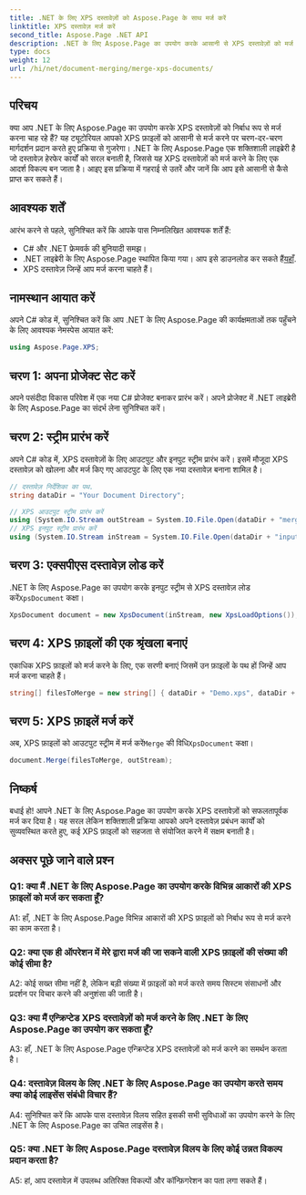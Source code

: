 ```yaml
---
title: .NET के लिए XPS दस्तावेज़ों को Aspose.Page के साथ मर्ज करें
linktitle: XPS दस्तावेज़ मर्ज करें
second_title: Aspose.Page .NET API
description: .NET के लिए Aspose.Page का उपयोग करके आसानी से XPS दस्तावेज़ों को मर्ज करें। निर्बाध दस्तावेज़ प्रबंधन के लिए हमारी चरण-दर-चरण मार्गदर्शिका का पालन करें।
type: docs
weight: 12
url: /hi/net/document-merging/merge-xps-documents/
---
```

## परिचय

क्या आप .NET के लिए Aspose.Page का उपयोग करके XPS दस्तावेज़ों को निर्बाध रूप से मर्ज करना चाह रहे हैं? यह ट्यूटोरियल आपको XPS फ़ाइलों को आसानी से मर्ज करने पर चरण-दर-चरण मार्गदर्शन प्रदान करते हुए प्रक्रिया से गुजरेगा। .NET के लिए Aspose.Page एक शक्तिशाली लाइब्रेरी है जो दस्तावेज़ हेरफेर कार्यों को सरल बनाती है, जिससे यह XPS दस्तावेज़ों को मर्ज करने के लिए एक आदर्श विकल्प बन जाता है। आइए इस प्रक्रिया में गहराई से उतरें और जानें कि आप इसे आसानी से कैसे प्राप्त कर सकते हैं।

## आवश्यक शर्तें

आरंभ करने से पहले, सुनिश्चित करें कि आपके पास निम्नलिखित आवश्यक शर्तें हैं:

- C# और .NET फ्रेमवर्क की बुनियादी समझ।
-  .NET लाइब्रेरी के लिए Aspose.Page स्थापित किया गया। आप इसे डाउनलोड कर सकते हैं[यहाँ](https://releases.aspose.com/page/net/).
- XPS दस्तावेज़ जिन्हें आप मर्ज करना चाहते हैं।

## नामस्थान आयात करें

अपने C# कोड में, सुनिश्चित करें कि आप .NET के लिए Aspose.Page की कार्यक्षमताओं तक पहुँचने के लिए आवश्यक नेमस्पेस आयात करें:

```csharp
using Aspose.Page.XPS;
```

## चरण 1: अपना प्रोजेक्ट सेट करें

अपने पसंदीदा विकास परिवेश में एक नया C# प्रोजेक्ट बनाकर प्रारंभ करें। अपने प्रोजेक्ट में .NET लाइब्रेरी के लिए Aspose.Page का संदर्भ लेना सुनिश्चित करें।

## चरण 2: स्ट्रीम प्रारंभ करें

अपने C# कोड में, XPS दस्तावेज़ों के लिए आउटपुट और इनपुट स्ट्रीम प्रारंभ करें। इसमें मौजूदा XPS दस्तावेज़ को खोलना और मर्ज किए गए आउटपुट के लिए एक नया दस्तावेज़ बनाना शामिल है।

```csharp
// दस्तावेज़ निर्देशिका का पथ.
string dataDir = "Your Document Directory";

// XPS आउटपुट स्ट्रीम प्रारंभ करें
using (System.IO.Stream outStream = System.IO.File.Open(dataDir + "mergedXPSfiles.xps", System.IO.FileMode.OpenOrCreate, System.IO.FileAccess.Write))
// XPS इनपुट स्ट्रीम प्रारंभ करें
using (System.IO.Stream inStream = System.IO.File.Open(dataDir + "input.xps", System.IO.FileMode.Open))
```

## चरण 3: एक्सपीएस दस्तावेज़ लोड करें

 .NET के लिए Aspose.Page का उपयोग करके इनपुट स्ट्रीम से XPS दस्तावेज़ लोड करें`XpsDocument` कक्षा।

```csharp
XpsDocument document = new XpsDocument(inStream, new XpsLoadOptions());
```

## चरण 4: XPS फ़ाइलों की एक श्रृंखला बनाएं

एकाधिक XPS फ़ाइलों को मर्ज करने के लिए, एक सरणी बनाएं जिसमें उन फ़ाइलों के पथ हों जिन्हें आप मर्ज करना चाहते हैं।

```csharp
string[] filesToMerge = new string[] { dataDir + "Demo.xps", dataDir + "sample.xps" };
```

## चरण 5: XPS फ़ाइलें मर्ज करें

 अब, XPS फ़ाइलों को आउटपुट स्ट्रीम में मर्ज करें`Merge` की विधि`XpsDocument` कक्षा।

```csharp
document.Merge(filesToMerge, outStream);
```

## निष्कर्ष

बधाई हो! आपने .NET के लिए Aspose.Page का उपयोग करके XPS दस्तावेज़ों को सफलतापूर्वक मर्ज कर दिया है। यह सरल लेकिन शक्तिशाली प्रक्रिया आपको अपने दस्तावेज़ प्रबंधन कार्यों को सुव्यवस्थित करते हुए, कई XPS फ़ाइलों को सहजता से संयोजित करने में सक्षम बनाती है।

## अक्सर पूछे जाने वाले प्रश्न

### Q1: क्या मैं .NET के लिए Aspose.Page का उपयोग करके विभिन्न आकारों की XPS फ़ाइलों को मर्ज कर सकता हूँ?

A1: हाँ, .NET के लिए Aspose.Page विभिन्न आकारों की XPS फ़ाइलों को निर्बाध रूप से मर्ज करने का काम करता है।

### Q2: क्या एक ही ऑपरेशन में मेरे द्वारा मर्ज की जा सकने वाली XPS फ़ाइलों की संख्या की कोई सीमा है?

A2: कोई सख्त सीमा नहीं है, लेकिन बड़ी संख्या में फ़ाइलों को मर्ज करते समय सिस्टम संसाधनों और प्रदर्शन पर विचार करने की अनुशंसा की जाती है।

### Q3: क्या मैं एन्क्रिप्टेड XPS दस्तावेज़ों को मर्ज करने के लिए .NET के लिए Aspose.Page का उपयोग कर सकता हूँ?

A3: हाँ, .NET के लिए Aspose.Page एन्क्रिप्टेड XPS दस्तावेज़ों को मर्ज करने का समर्थन करता है।

### Q4: दस्तावेज़ विलय के लिए .NET के लिए Aspose.Page का उपयोग करते समय क्या कोई लाइसेंस संबंधी विचार हैं?

A4: सुनिश्चित करें कि आपके पास दस्तावेज़ विलय सहित इसकी सभी सुविधाओं का उपयोग करने के लिए .NET के लिए Aspose.Page का उचित लाइसेंस है।

### Q5: क्या .NET के लिए Aspose.Page दस्तावेज़ विलय के लिए कोई उन्नत विकल्प प्रदान करता है?

A5: हां, आप दस्तावेज़ में उपलब्ध अतिरिक्त विकल्पों और कॉन्फ़िगरेशन का पता लगा सकते हैं।